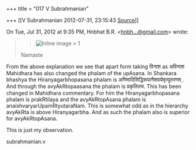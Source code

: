 +++
title = "017 V Subrahmanian"

+++
[[V Subrahmanian	2012-07-31, 23:15:43 [Source](https://groups.google.com/g/bvparishat/c/tU1_ri1LUh0)]]



  
  

On Tue, Jul 31, 2012 at 9:35 PM, Hnbhat B.R. \<[hnbh...@gmail.com]()\> wrote:  

>   
> > 
> >   
> > 
> > 
> > ![Inline image > 1](https://groups.google.com/group/bvparishat/attach/8b1f7623faba9ef8/image.png?part=0.1)  
> > 
> >   
> Namaste  
> > 
> > 

  
From the above explanation we see that apart form taking विनाश as अविनाश Mahidhara has also changed the phalam of the upAsana. In Shankara bhashya the Hiranyagarbhopasana phalam is अणिमादिसिद्धिरूपानैशवर्यमृत्युतरणम् . And through the avyAkRtopaasana the phalam is प्रकृतिलय. This has been changed in Mahidhara commentary. For him the Hiranyagarbhopasana phalam is prakRtilaya and the avyAkRtopAsana phalam is anaishvaryarUpamRtyutaraNam. This is somewhat odd as in the hierarchy avyAkRta is above Hiranyagarbha. And as such the phalam also is superior for avyAkRtopAsana.  
  
This is just my observation.  
  
subrahmanian.v  

  

